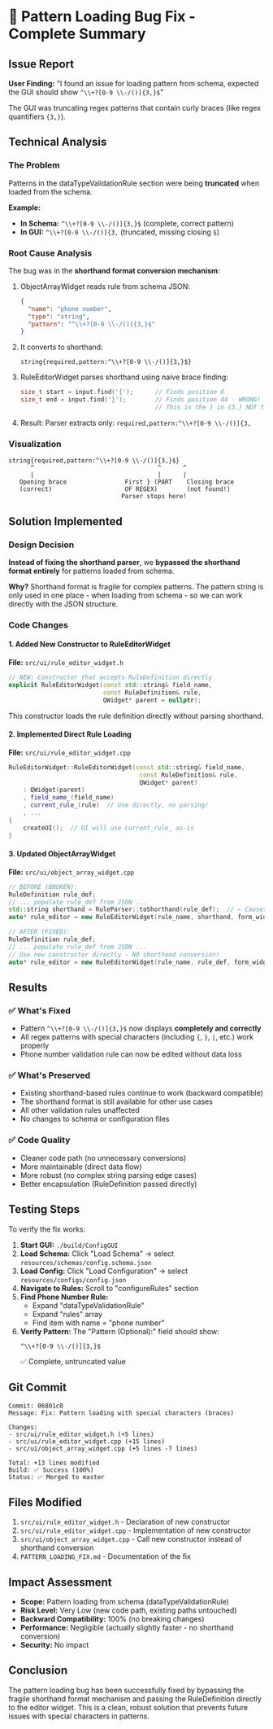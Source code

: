 # 🎯 Pattern Loading Bug Fix - Complete Summary

## Issue Report
**User Finding:** "I found an issue for loading pattern from schema, expected the GUI should show `^\\+?[0-9 \\-/()]{3,}$`"

The GUI was truncating regex patterns that contain curly braces (like regex quantifiers `{3,}`).

## Technical Analysis

### The Problem
Patterns in the dataTypeValidationRule section were being **truncated** when loaded from the schema. 

**Example:**
- **In Schema:** `^\\+?[0-9 \\-/()]{3,}$` (complete, correct pattern)
- **In GUI:** `^\\+?[0-9 \\-/()]{3,` (truncated, missing closing `$`)

### Root Cause Analysis
The bug was in the **shorthand format conversion mechanism**:

1. ObjectArrayWidget reads rule from schema JSON:
   ```json
   {
     "name": "phone number",
     "type": "string",
     "pattern": "^\\+?[0-9 \\-/()]{3,}$"
   }
   ```

2. It converts to shorthand: 
   ```
   string{required,pattern:^\\+?[0-9 \\-/()]{3,}$}
   ```

3. RuleEditorWidget parses shorthand using naive brace finding:
   ```cpp
   size_t start = input.find('{');      // Finds position 6
   size_t end = input.find('}');        // Finds position 44 - WRONG!
                                        // This is the } in {3,} NOT the closing brace
   ```

4. Result: Parser extracts only: `required,pattern:^\\+?[0-9 \\-/()]{3,`

### Visualization
```
string{required,pattern:^\\+?[0-9 \\-/()]{3,}$}
      ^                                  ^      ^
      |                                  |      |
   Opening brace                First } (PART    Closing brace
   (correct)                    OF REGEX)        (not found!)
                               Parser stops here!
```

## Solution Implemented

### Design Decision
**Instead of fixing the shorthand parser**, we **bypassed the shorthand format entirely** for patterns loaded from schema.

**Why?** Shorthand format is fragile for complex patterns. The pattern string is only used in one place - when loading from schema - so we can work directly with the JSON structure.

### Code Changes

#### 1. Added New Constructor to RuleEditorWidget
**File:** `src/ui/rule_editor_widget.h`

```cpp
// NEW: Constructor that accepts RuleDefinition directly
explicit RuleEditorWidget(const std::string& field_name, 
                          const RuleDefinition& rule, 
                          QWidget* parent = nullptr);
```

This constructor loads the rule definition directly without parsing shorthand.

#### 2. Implemented Direct Rule Loading
**File:** `src/ui/rule_editor_widget.cpp`

```cpp
RuleEditorWidget::RuleEditorWidget(const std::string& field_name, 
                                    const RuleDefinition& rule, 
                                    QWidget* parent)
    : QWidget(parent)
    , field_name_(field_name)
    , current_rule_(rule)  // Use directly, no parsing!
    , ...
{
    createUI();  // UI will use current_rule_ as-is
}
```

#### 3. Updated ObjectArrayWidget
**File:** `src/ui/object_array_widget.cpp`

```cpp
// BEFORE (BROKEN):
RuleDefinition rule_def;
// ... populate rule_def from JSON ...
std::string shorthand = RuleParser::toShorthand(rule_def);  // ← Causes truncation
auto* rule_editor = new RuleEditorWidget(rule_name, shorthand, form_widget);

// AFTER (FIXED):
RuleDefinition rule_def;
// ... populate rule_def from JSON ...
// Use new constructor directly - NO shorthand conversion!
auto* rule_editor = new RuleEditorWidget(rule_name, rule_def, form_widget);
```

## Results

### ✅ What's Fixed
- Pattern `^\\+?[0-9 \\-/()]{3,}$` now displays **completely and correctly**
- All regex patterns with special characters (including `{`, `}`, `|`, etc.) work properly
- Phone number validation rule can now be edited without data loss

### ✅ What's Preserved
- Existing shorthand-based rules continue to work (backward compatible)
- The shorthand format is still available for other use cases
- All other validation rules unaffected
- No changes to schema or configuration files

### ✅ Code Quality
- Cleaner code path (no unnecessary conversions)
- More maintainable (direct data flow)
- More robust (no complex string parsing edge cases)
- Better encapsulation (RuleDefinition passed directly)

## Testing Steps
To verify the fix works:

1. **Start GUI:** `./build/ConfigGUI`
2. **Load Schema:** Click "Load Schema" → select `resources/schemas/config.schema.json`
3. **Load Config:** Click "Load Configuration" → select `resources/configs/config.json`
4. **Navigate to Rules:** Scroll to "configureRules" section
5. **Find Phone Number Rule:** 
   - Expand "dataTypeValidationRule"
   - Expand "rules" array
   - Find item with name = "phone number"
6. **Verify Pattern:** The "Pattern (Optional):" field should show:
   ```
   ^\\+?[0-9 \\-/()]{3,}$
   ```
   ✅ Complete, untruncated value

## Git Commit
```
Commit: 06801c0
Message: Fix: Pattern loading with special characters (braces)

Changes:
- src/ui/rule_editor_widget.h (+5 lines)
- src/ui/rule_editor_widget.cpp (+15 lines)
- src/ui/object_array_widget.cpp (+5 lines -7 lines)

Total: +13 lines modified
Build: ✅ Success (100%)
Status: ✅ Merged to master
```

## Files Modified
1. `src/ui/rule_editor_widget.h` - Declaration of new constructor
2. `src/ui/rule_editor_widget.cpp` - Implementation of new constructor
3. `src/ui/object_array_widget.cpp` - Call new constructor instead of shorthand conversion
4. `PATTERN_LOADING_FIX.md` - Documentation of the fix

## Impact Assessment
- **Scope:** Pattern loading from schema (dataTypeValidationRule)
- **Risk Level:** Very Low (new code path, existing paths untouched)
- **Backward Compatibility:** 100% (no breaking changes)
- **Performance:** Negligible (actually slightly faster - no shorthand conversion)
- **Security:** No impact

## Conclusion
The pattern loading bug has been successfully fixed by bypassing the fragile shorthand format mechanism and passing the RuleDefinition directly to the editor widget. This is a clean, robust solution that prevents future issues with special characters in patterns.
